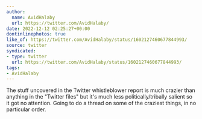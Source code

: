 ```yaml
---
author:
  name: AvidHalaby
  url: https://twitter.com/AvidHalaby/
date: 2022-12-12 02:25:27+00:00
dontinlinephotos: true
like_of: https://twitter.com/AvidHalaby/status/1602127460677844993/
source: twitter
syndicated:
- type: twitter
  url: https://twitter.com/AvidHalaby/status/1602127460677844993/
tags:
- AvidHalaby
---
```


The stuff uncovered in the Twitter whistleblower report is much crazier than anything in the "Twitter files" but it's much less politically/tribally salient so it got no attention. Going to do a thread on some of the craziest things, in no particular order.